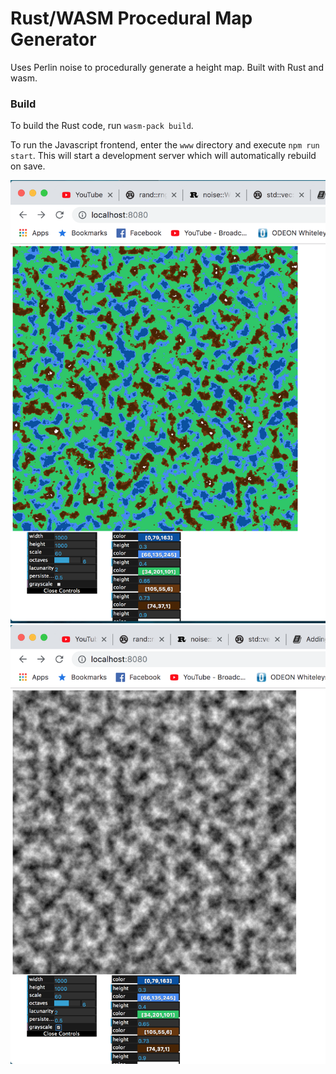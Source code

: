 # Rust/WASM Procedural Map Generator

Uses Perlin noise to procedurally generate a height map. Built with Rust and wasm.

### Build

To build the Rust code, run `wasm-pack build`.

To run the Javascript frontend, enter the `www` directory and execute `npm run start`. This will start a development server which will automatically rebuild on save.

![](demo.png)
![](demo2.png)

